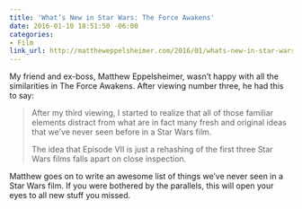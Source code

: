 ```yaml
---
title: 'What’s New in Star Wars: The Force Awakens'
date: 2016-01-10 18:51:50 -06:00
categories:
- Film
link_url: http://mattheweppelsheimer.com/2016/01/whats-new-in-star-wars-the-force-awakens/
---
```


My friend and ex-boss, Matthew Eppelsheimer, wasn’t happy with all the similarities in The Force Awakens. After viewing number three, he had this to say:

> After my third viewing, I started to realize that all of those familiar elements distract from what are in fact many fresh and original ideas that we’ve never seen before in a Star Wars film.
> 
> The idea that Episode VII is just a rehashing of the first three Star Wars films falls apart on close inspection.

Matthew goes on to write an awesome list of things we’ve never seen in a Star Wars film. If you were bothered by the parallels, this will open your eyes to all new stuff you missed.
